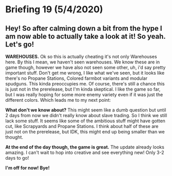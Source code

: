 # Briefing 19 (5/4/2020)

## Hey! So after calming down a bit from the hype I am now able to actually take a look at it! So yeah. Let's go!

**WAREHOUSES.** Ok so this is actually cheating it's not only Warehouses here. By this I mean, we haven't seen warehouses. We know these are in game though, however we have also not seen some other, uh, i'd say pretty important stuff. Don't get me wrong, I like what we've seen, but it looks like there's no Propane Stations, Colored farmbot variants and modular spudguns. This kinda preoccupies me. Of course, there's still a chance this is just not in the prerelease, but I'm kinda skeptical. I like the game so far, but I was really hoping for some more enemy variety even if it was just the different colors. Which leads me to my next point:

**What don't we know about?** This might seem like a dumb question but until 2 days from now we didn't really know about slave trading. So I think we still lack some stuff. It seems like some of the ambitious stuff might have gotten cut, like Scrapyards and Propane Stations. I think about half of these are just not on the prerelease, but IDK, this might end up being smaller than we thought.

**At the end of the day though, the game is great.** The update already looks amazing. I can't wait to hop into creative and see everything new! Only 3-2 days to go!

**I'm off for now! Bye!**
